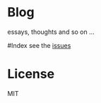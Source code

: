 # Blog
essays, thoughts and so on ...

#Index
see the [issues](https://github.com/davinma/blog/issues)

# License
MIT
